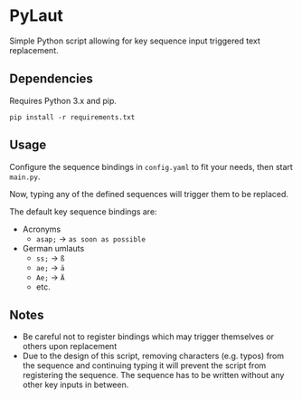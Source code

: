 # PyLaut

Simple Python script allowing for key sequence input triggered text replacement.

## Dependencies

Requires Python 3.x and pip.
 
 ```shell script
pip install -r requirements.txt
```
 
## Usage

Configure the sequence bindings in `config.yaml` to fit your needs, then start `main.py`.

Now, typing any of the defined sequences will trigger them to be replaced.

The default key sequence bindings are:

- Acronyms
    - `asap;` -> `as soon as possible`
- German umlauts
    - `ss;` -> `ß`
    - `ae;` -> `ä`
    - `Ae;` -> `Ä`
    - etc.

## Notes

- Be careful not to register bindings which may trigger themselves or others upon replacement
- Due to the design of this script, removing characters (e.g. typos) from the sequence and continuing typing it will prevent the script from registering the sequence. The sequence has to be written without any other key inputs in between.